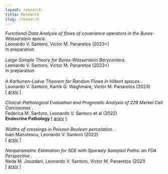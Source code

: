```yaml
---
layout: research
title: Research
slug: /research
---
```


<!--- 
Preprints and accepted papers.
-->
<em> Functional Data Analysis of flows of covariance operators in the Bures-Wasserstein space</em>.\
Leonardo V. Santoro, Victor M. Panaretos (2023+)\
In preparation
\
\
<em>Large Sample Theory for Bures-Wasserstein Barycenters</em>.\
Leonardo V. Santoro, Victor M. Panaretos (2023+)\
In preparation
\
\
<em>A Karhunen–Loève Theorem for Random Flows in Hilbert spaces </em>.\
Leonardo V. Santoro, Kartik G. Waghmare, Victor M. Panaretos (2023)\
\[ <a href="https://arxiv.org/abs/2303.00702">arxiv</a> \]
\
\
<em>Clinical-Pathological Evaluation and Prognostic Analysis of 228 Merkel Cell Carcinomas </em>.\
Federica M. Santoro, Leonardo V. Santoro et al (2022)\
<strong>Endocrine Pathology </strong> \[ <a href="https://arxiv.org/abs/2110.14433">arxiv</a> \]
\
\
<em>Widths of crossings in Poisson Boolean percolation </em>.\
Ioan Manolescu, Leonardo V. Santoro (2022)\
\[ <a href="https://arxiv.org/abs/2211.11661">arxiv</a> \]
\
\
<em>Nonparametric Estimation for SDE with Sparsely Sampled Paths: an FDA Perspective </em>.\
Neda M. Jouzdani, Leonardo V. Santoro, Victor M. Panaretos (2021)\
\[ <a href="https://arxiv.org/abs/2110.14433">arxiv</a> \]

<br />
